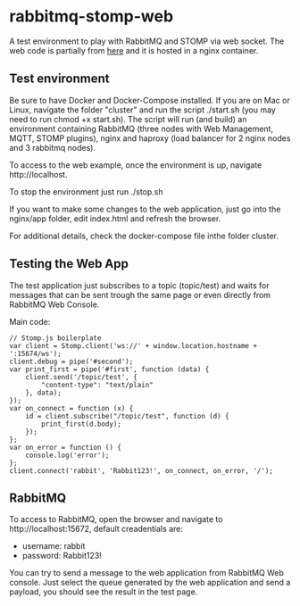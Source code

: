 # rabbitmq-stomp-web

A test environment to play with RabbitMQ and STOMP via web socket. The web code is partially from [here](https://github.com/rabbitmq/rabbitmq-web-stomp-examples) and it is hosted in a nginx container.

## Test environment

Be sure to have Docker and Docker-Compose installed. If you are on Mac or Linux, navigate the folder "cluster" and run the script ./start.sh (you may need to run chmod +x start.sh). The script will run (and build) an environment containing RabbitMQ (three nodes with Web Management, MQTT, STOMP plugins), nginx and haproxy (load balancer for 2 nginx nodes and 3 rabbitmq nodes).

To access to the web example, once the environment is up, navigate http://localhost.

To stop the environment just run ./stop.sh

If you want to make some changes to the web application, just go into the nginx/app folder, edit index.html and refresh the browser.

For additional details, check the docker-compose file inthe folder cluster.

## Testing the Web App

The test application just subscribes to a topic (topic/test) and waits for messages that can be sent trough the same page or even directly from RabbitMQ Web Console. 

Main code:

```javscript
// Stomp.js boilerplate
var client = Stomp.client('ws://' + window.location.hostname + ':15674/ws');
client.debug = pipe('#second');
var print_first = pipe('#first', function (data) {
    client.send('/topic/test', {
        "content-type": "text/plain"
    }, data);
});
var on_connect = function (x) {
    id = client.subscribe("/topic/test", function (d) {
        print_first(d.body);
    });
};
var on_error = function () {
    console.log('error');
};
client.connect('rabbit', 'Rabbit123!', on_connect, on_error, '/');
```

## RabbitMQ

To access to RabbitMQ, open the browser and navigate to http://localhost:15672, default creadentials are:

- username: rabbit
- password: Rabbit123!

You can try to send a message to the web application from RabbitMQ Web console. Just select the queue generated by the web application and send a payload, you should see the result in the test page.
